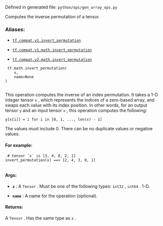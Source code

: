 Defined in generated file:  `python/ops/gen_array_ops.py` 

Computes the inverse permutation of a tensor.



### Aliases:

- [ `tf.compat.v1.invert_permutation` ](/api_docs/python/tf/math/invert_permutation)

- [ `tf.compat.v1.math.invert_permutation` ](/api_docs/python/tf/math/invert_permutation)

- [ `tf.compat.v2.math.invert_permutation` ](/api_docs/python/tf/math/invert_permutation)



```
 tf.math.invert_permutation(
    x,
    name=None
)
 
```

This operation computes the inverse of an index permutation. It takes a 1-D
integer tensor  `x` , which represents the indices of a zero-based array, and
swaps each value with its index position. In other words, for an output tensor
 `y`  and an input tensor  `x` , this operation computes the following:

 `y[x[i]] = i for i in [0, 1, ..., len(x) - 1]` 

The values must include 0. There can be no duplicate values or negative values.



#### For example:


```
 # tensor `x` is [3, 4, 0, 2, 1]
invert_permutation(x) ==> [2, 4, 3, 0, 1]
 
```



#### Args:

- **`x`** : A  `Tensor` . Must be one of the following types:  `int32` ,  `int64` . 1-D.

- **`name`** : A name for the operation (optional).



#### Returns:
A  `Tensor` . Has the same type as  `x` .

